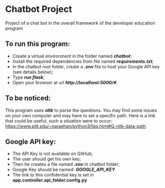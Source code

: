 # Chatbot Project
Project of a chat bot in the overall framework of the developer education program

## To run this program:
* Create a virtual environment in the folder named ***chatbot***;
* Install the required dependencies from file named ***requirements.txt***;
* In the chatbot root folder, create a ***.env*** file to host your Google API key (see details below);
* Type ***run flask***;
* Open your browser at url ***http://localhost:5000/#***.

## To be noticed:
This program uses ***nltk*** to parse the questions.
You may find some issues on your own computer and may have to set a specific path.
Here is a link that could be useful, such a situation were to occur:
https://www.pitt.edu/~naraehan/python3/faq.html#Q-nltk-data-path

## Google API key:
* The API Key is not available on GitHub;
* The user should get his own key;
* Then he creates a file named ***.env*** in chatbot folder;
* Google Key should be named: ***GOOGLE_API_KEY***
* The link to this confidential key is set in **app.controller.api_folder.config.py**

